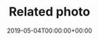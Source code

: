 ---
title: 'Related photo'
field: 'cg.link.photo'
slug: 'cg-link-photo'
description: 'Enter related photo link (eg a photo or image associated with this item).'
required: False
date: '2019-05-04T00:00:00+00:00'
---